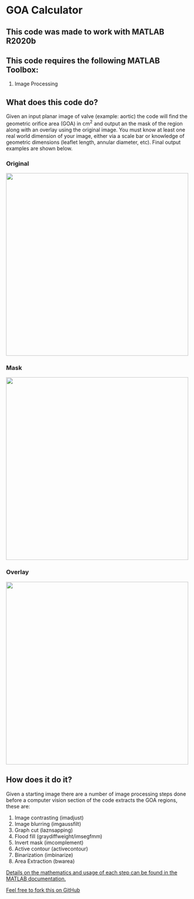 # GOA Calculator

## This code was made to work with MATLAB R2020b

## This code requires the following MATLAB Toolbox:
1. Image Processing 

## What does this code do?

Given an input planar image of valve (example: aortic) the code will find the geometric orifice area (GOA) in cm<sup>2</sup> and output an the mask of the region along with an overlay using the original image. You must know at least one real world dimension of your image, either via a scale bar or knowledge of geometric dimensions (leaflet length, annular diameter, etc). Final output examples are shown below.


### Original
<a href="url"><img src="https://github.com/DThornz/GOA_Calculator/blob/main/Exported%20Image%20Results/Original.png" align="center" height="500" width="500" ></a>


### Mask
<a href="url"><img src="https://github.com/DThornz/GOA_Calculator/blob/main/Exported%20Image%20Results/Masked_Img.png" align="center" height="500" width="500" ></a>


### Overlay
<a href="url"><img src="https://github.com/DThornz/GOA_Calculator/blob/main/Exported%20Image%20Results/Overlay.png" align="center" height="500" width="500" ></a>

## How does it do it?

Given a starting image there are a number of image processing steps done before a computer vision section of the code extracts the GOA regions, these are:

1. Image contrasting (imadjust)
2. Image blurring (imgaussfilt)
3. Graph cut (laznsapping)
4. Flood fill (graydiffweight/imsegfmm)
5. Invert mask (imcomplement)
6. Active contour (activecontour)
7. Binarization (imbinarize)
8. Area Extraction (bwarea)

[Details on the mathematics and usage of each step can be found in the MATLAB documentation.](https://www.mathworks.com/help/images/)

[Feel free to fork this on GitHub](https://github.com/DThornz/GOA_Calculator/fork)







